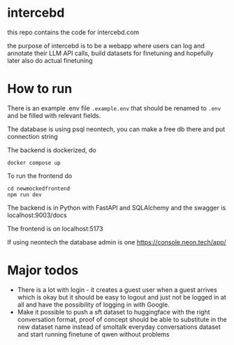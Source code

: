 # intercebd
this repo contains the code for intercebd.com

the purpose of intercebd is to be a webapp where users can log and annotate their LLM API calls, build datasets for finetuning and hopefully later also do actual finetuning

# How to run
There is an example .env file `.example.env` that should be renamed to `.env` and be filled with relevant fields.

The database is using psql neontech, you can make a free db there and put connection string 

The backend is dockerized, do
```
docker compose up
```

To run the frontend do
```
cd newmockedfrontend
npm run dev
```

The backend is in Python with FastAPI and SQLAlchemy and the swagger is localhost:9003/docs 

The frontend is on localhost:5173

If using neontech the database admin is one https://console.neon.tech/app/

# Major todos
- There is a lot with login - it creates a guest user when a guest arrives which is okay but it should be easy to logout and just not be logged in at all and have the possibility of logging in with Google.
- Make it possible to push a sft dataset to huggingface with the right conversation format, proof of concept should be able to substitute in the new dataset name instead of smoltalk everyday conversations dataset and start running finetune of qwen without problems